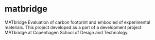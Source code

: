 # matbridge
MATbridge
Evaluation of carbon footprint and embodied of experimental materials.
This project developed as a part of a development project MATbridge at Copenhagen School of
Design and Technology. 
